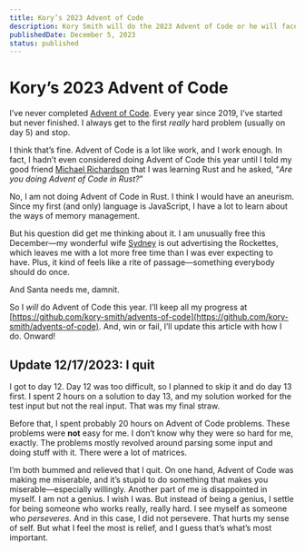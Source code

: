 ```yaml
---
title: Kory’s 2023 Advent of Code
description: Kory Smith will do the 2023 Advent of Code or he will face public shame.
publishedDate: December 5, 2023
status: published
---
```

# Kory’s 2023 Advent of Code


I’ve never completed [Advent of Code](https://adventofcode.com/). Every year since 2019, I’ve started but never finished. I always get to the first *really* hard problem (usually on day 5) and stop.

I think that’s fine. Advent of Code is a lot like work, and I work enough. In fact, I hadn’t even considered doing Advent of Code this year until I told my good friend [Michael Richardson](https://twitter.com/AnAccidentalDev) that I was learning Rust and he asked, “*Are you doing Advent of Code in Rust?*”

No, I am not doing Advent of Code in Rust. I think I would have an aneurism. Since my first (and only) language is JavaScript, I have a lot to learn about the ways of memory management.

But his question did get me thinking about it. I am unusually free this December—my wonderful wife [Sydney](https://sydneyvollmer.com/) is out advertising the Rockettes, which leaves me with a lot more free time than I was ever expecting to have. Plus, it kind of feels like a rite of passage—something everybody should do once.

And Santa needs me, damnit.

So I *will* do Advent of Code this year. I’ll keep all my progress at [https://github.com/kory-smith/advents-of-code](https://github.com/kory-smith/advents-of-code). And, win or fail, I’ll update this article with how I do. Onward!

## Update 12/17/2023: I quit

I got to day 12. Day 12 was too difficult, so I planned to skip it and do day 13 first. I spent 2 hours on a solution to day 13, and my solution worked for the test input but not the real input. That was my final straw.

Before that, I spent probably 20 hours on Advent of Code problems. These problems were **not** easy for me. I don’t know why they were so hard for me, exactly. The problems mostly revolved around parsing some input and doing stuff with it. There were a lot of matrices.

I’m both bummed and relieved that I quit. On one hand, Advent of Code was making me miserable, and it’s stupid to do something that makes you miserable—especially willingly. Another part of me is disappointed in myself. I am not a genius. I wish I was. But instead of being a genius, I settle for being someone who works really, really hard. I see myself as someone who *perseveres.* And in this case, I did not persevere. That hurts my sense of self. But what I feel the most is relief, and I guess that’s what’s most important.